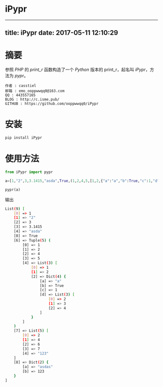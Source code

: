 # iPypr
---
title: iPypr
date: 2017-05-11 12:10:29
---

# 摘要

参照 *PHP* 的 *print_r* 函数构造了一个 *Python* 版本的 print_r，起名叫 *iPypr*，方法为 *pypr*。

```
作者 : casstiel
邮箱 : emo_ooppwwqq0@163.com
QQ : 443557165
BLOG : http://c.isme.pub/
GITHUB : https://github.com/ooppwwqq0/iPypr
```

# 安装

```bash
pip install iPypr
```
# 使用方法

```python
from iPypr import pypr

a=[1,"2",3,3.1415,"asda",True,(1,2,4,5,[1,2,{"a":"a","b":True,"c":1,"d":[2,3,4]}]),[2,4,6,7,"123"],{"a":"asdas","b":123}]

pypr(a)

```

输出

``` bash
List(9) [
	[0] => 1
	[1] => "2"
	[2] => 3
	[3] => 3.1415
	[4] => "asda"
	[0] => True
	[6] => Tuple(5) (
		[0] => 1
		[1] => 2
		[2] => 4
		[3] => 5
		[4] => List(3) [
			[0] => 1
			[1] => 2
			[2] => Dict(4) {
				[a] => "a"
				[b] => True
				[c] => 1
				[d] => List(3) [
					[0] => 2
					[1] => 3
					[2] => 4
				]
			}
		]
	)
	[7] => List(5) [
		[0] => 2
		[1] => 4
		[2] => 6
		[3] => 7
		[4] => "123"
	]
	[8] => Dict(2) {
		[a] => "asdas"
		[b] => 123
	}
]
```
